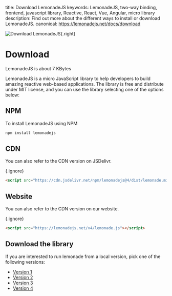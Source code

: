 title: Download LemonadeJS
keywords: LemonadeJS, two-way binding, frontend, javascript library, Reactive, React, Vue, Angular, micro library
description: Find out more about the different ways to install or download LemonadeJS.
canonical: https://lemonadejs.net/docs/download

![Download LemonadeJS](img/download-lemonadejs.jpg){.right}

Download
========

LemonadeJS is about 7 KBytes

LemonadeJS is a micro JavaScript library to help developers to build amazing reactive web-based applications. The library is free and distribute under MIT license, and you can use the library selecting one of the options below:



NPM
---

To install LemonadeJS using NPM

```bash
npm install lemonadejs
```


CDN
---

You can also refer to the CDN version on JSDelivr.

{.ignore}
```html
<script src="https://cdn.jsdelivr.net/npm/lemonadejs@4/dist/lemonade.min.js"></script>
```


Website
-------

You can also refer to the CDN version on our website.

{.ignore}
```html
<script src="https://lemonadejs.net/v4/lemonade.js"></script>
```


Download the library
--------------------

If you are interested to run lemonade from a local version, pick one of the following versions:

- [Version 1](https://lemonadejs.net/v1/lemonade.zip)
- [Version 2](https://lemonadejs.net/v2/lemonade.zip)
- [Version 3](https://lemonadejs.net/v4/lemonade.zip)
- [Version 4](https://lemonadejs.net/v4/lemonade.zip)

